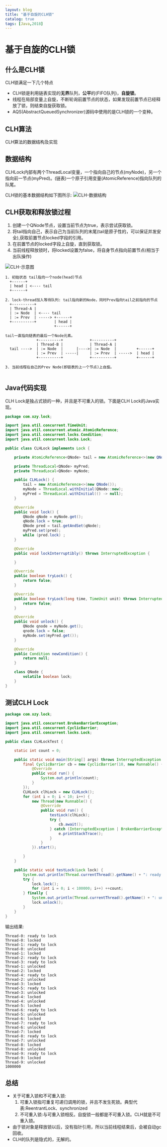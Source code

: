 ```yaml
---
layout: blog
title: "基于自旋的CLH锁"
catalog: true
tags: [Java,2018]
---
```

# 基于自旋的CLH锁

## 什么是CLH锁

CLH锁满足一下几个特点

* CLH锁是利用链表实现的**无界**队列，**公平**的(FIFO队列)，**自旋锁**。
* 线程在局部变量上自旋，不断轮询前置节点的状态，如果发现前置节点已经释放了锁，则结束自旋获取锁。
* AQS(AbstractQueuedSynchronizer)源码中使用的是CLH锁的一个变种。

## CLH算法

CLH算法的数据结构及实现 

## 数据结构

CLHLock内部有两个ThreadLocal变量，一个指向自己的节点(myNode)，另一个指向前一节点(myPred)。(链表)一个原子引用变量(AtomicReference)指向队列的队尾。

CLH锁的基本数据结构如下图所示:
![CLH-数据结构](https://raw.githubusercontent.com/RussXia/RussXia.github.io/master/_pic/CLHLock-%20data-structure.jpeg)

## CLH获取和释放锁过程

1. 创建一个QNode节点，设置当前节点为true，表示尝试获取锁。
2. 将tail指向自己，表示自己为当前队列的末尾(tail是原子性的，可以保证并发安全),获取前置节点locked字段的引用。
3. 在前置节点的locked字段上自旋，直到获取锁。
4. 当前线程释放锁时，将locked设置为false，将自身节点指向前置节点(相当于出队操作)

![CLH-示意图](https://raw.githubusercontent.com/RussXia/RussXia.github.io/master/_pic/CLH-realize.jpeg)

```text
1. 初始状态 tail指向一个node(head)节点
  +------+  
  | head | <---- tail
  +------+
  
2. lock-thread加入等待队列: tail指向新的Node，同时Prev指向tail之前指向的节点
  +----------+
  | Thread-A |
  | := Node  | <---- tail
  | := Prev  | -----> +------+
  +----------+        | head |
                      +------+ 

tail一直指向链表的最后一个Node元素。
              +----------+            +----------+
              | Thread-B |            | Thread-A |
  tail ---->  | := Node  |      |---->| := Node  |         +------+
              | := Prev  | -----|     | := Prev  | ----->  | head |
              +----------+            +----------+         +------+

3. 当前线程在自己的Prev Node(即链表的上一个节点)上自旋。
  
```

## Java代码实现

CLH Lock是独占式锁的一种，并且是不可重入的锁。下面是CLH Lock的Java实现。

```java
package com.xzy.lock;

import java.util.concurrent.TimeUnit;
import java.util.concurrent.atomic.AtomicReference;
import java.util.concurrent.locks.Condition;
import java.util.concurrent.locks.Lock;

public class CLHLock implements Lock {

    private AtomicReference<QNode> tail = new AtomicReference<>(new QNode());

    private ThreadLocal<QNode> myPred;
    private ThreadLocal<QNode> myNode;

    public CLHLock() {
        tail = new AtomicReference<>(new QNode());
        myNode = ThreadLocal.withInitial(QNode::new);
        myPred = ThreadLocal.withInitial(() -> null);
    }

    @Override
    public void lock() {
        QNode qNode = myNode.get();
        qNode.lock = true;
        QNode pred = tail.getAndSet(qNode);
        myPred.set(pred);
        while (pred.lock) ;
    }

    @Override
    public void lockInterruptibly() throws InterruptedException {

    }

    @Override
    public boolean tryLock() {
        return false;
    }

    @Override
    public boolean tryLock(long time, TimeUnit unit) throws InterruptedException {
        return false;
    }

    @Override
    public void unlock() {
        QNode qnode = myNode.get();
        qnode.lock = false;
        myNode.set(myPred.get());
    }

    @Override
    public Condition newCondition() {
        return null;
    }

    class QNode {
        volatile boolean lock;
    }
}
```

## 测试CLH Lock

```java
package com.xzy.lock;

import java.util.concurrent.BrokenBarrierException;
import java.util.concurrent.CyclicBarrier;
import java.util.concurrent.locks.Lock;

public class CLHLockTest {

    static int count = 0;

    public static void main(String[] args) throws InterruptedException {
        final CyclicBarrier cb = new CyclicBarrier(10, new Runnable() {
            @Override
            public void run() {
                System.out.println(count);
            }
        });
        CLHLock clhLock = new CLHLock();
        for (int i = 0; i < 10; i++) {
            new Thread(new Runnable() {
                @Override
                public void run() {
                    testLock(clhLock);
                    try {
                        cb.await();
                    } catch (InterruptedException | BrokenBarrierException e) {
                        e.printStackTrace();
                    }
                }
            }).start();

        }
    }

    public static void testLock(Lock lock) {
        System.out.println(Thread.currentThread().getName() + ": ready to lock");
        try {
            lock.lock();
            for (int i = 0; i < 100000; i++) ++count;
        } finally {
            System.out.println(Thread.currentThread().getName() + ": unlocked");
            lock.unlock();
        }
    }
}
```

输出结果:

```text
Thread-0: ready to lock
Thread-0: locked
Thread-1: ready to lock
Thread-0: unlocked
Thread-1: locked
Thread-2: ready to lock
Thread-3: ready to lock
Thread-1: unlocked
Thread-2: locked
Thread-4: ready to lock
Thread-2: unlocked
Thread-3: locked
Thread-5: ready to lock
Thread-3: unlocked
Thread-4: locked
Thread-4: unlocked
Thread-5: locked
Thread-6: ready to lock
Thread-5: unlocked
Thread-6: locked
Thread-7: ready to lock
Thread-6: unlocked
Thread-7: locked
Thread-8: ready to lock
Thread-7: unlocked
Thread-8: locked
Thread-8: unlocked
Thread-9: ready to lock
Thread-9: locked
Thread-9: unlocked
1000000
```

## 总结

* 关于可重入锁和不可重入锁:
    1. 可重入锁指可重复可递归调用的锁，并且不发生死锁。典型代表:ReentrantLock、synchronized
    2. 不可重入锁:与可重入锁相反。自旋锁一般都是不可重入锁。CLH就是不可重入锁。
* 由于锁对象是释放锁以后，没有指针引用，所以当前线程结束后，会被自动gc回收。
* CLH的队列是隐式的，无解的。
